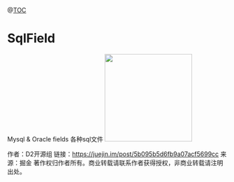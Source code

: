 @[TOC](sql文件集)
# SqlField
Mysql &amp; Oracle fields  各种sql文件
<a href="https://github.com/d2-projects/d2-admin" target="_blank"><img src="https://user-gold-cdn.xitu.io/2019/4/29/16a67cf1c7dff75c?w=400&h=120&f=png&s=23630" width="200"></a>

作者：D2开源组
链接：https://juejin.im/post/5b095b5d6fb9a07acf5699cc
来源：掘金
著作权归作者所有。商业转载请联系作者获得授权，非商业转载请注明出处。
